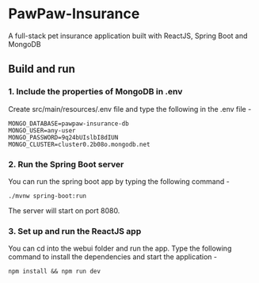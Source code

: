 # PawPaw-Insurance
A full-stack pet insurance application built with ReactJS, Spring Boot and MongoDB

## Build and run
### 1. Include the properties of MongoDB in .env
Create src/main/resources/.env file and type the following in the .env file -
```
MONGO_DATABASE=pawpaw-insurance-db
MONGO_USER=any-user
MONGO_PASSWORD=9q24bUIslbI8dIUN
MONGO_CLUSTER=cluster0.2b08o.mongodb.net
```

### 2. Run the Spring Boot server
You can run the spring boot app by typing the following command -
```
./mvnw spring-boot:run
```
The server will start on port 8080.

### 3. Set up and run the ReactJS app
You can cd into the webui folder and run the app.
Type the following command to install the dependencies and start the application -
```
npm install && npm run dev
```
